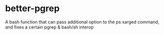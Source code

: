 # better-pgrep
A bash function that can pass additional option to the ps xarged command, and fixes a certain pgrep &amp; bash/sh interop
